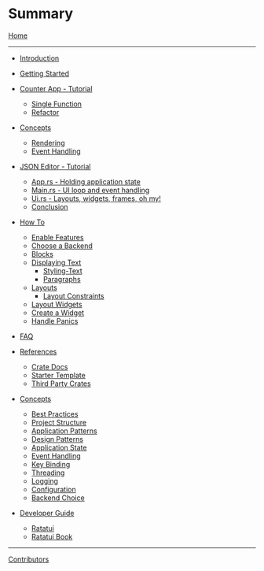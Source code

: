 # Summary

[Home](./README.md)

---

- [Introduction](./introduction.md)

- [Getting Started](./getting-started/README.md)

- [Counter App - Tutorial](./tutorial/counter-app/README.md)

  - [Single Function](./tutorial/counter-app/single-function.md)
  - [Refactor](./tutorial/counter-app/refactor.md)

- [Concepts](./concepts/README.md)

  - [Rendering](./concepts/rendering.md)
  - [Event Handling](./concepts/event_handling.md)

- [JSON Editor - Tutorial](./tutorial/json-editor/README.md)

  - [App.rs - Holding application state](./tutorial/json-editor/app.md)
  - [Main.rs - UI loop and event handling](./tutorial/json-editor/main.md)
  - [Ui.rs - Layouts, widgets, frames, oh my!](./tutorial/json-editor/ui.md)
  - [Conclusion](./tutorial/json-editor/closing_thoughts.md)

- [How To]()

  - [Enable Features](./how-to/features.md)
  - [Choose a Backend](./how-to/choose-a-backend.md)
  - [Blocks]()
  - [Displaying Text]()
    - [Styling-Text]()
    - [Paragraphs]()
  - [Layouts]()
    - [Layout Constraints]()
  - [Layout Widgets]()
  - [Create a Widget]()
  - [Handle Panics]()

- [FAQ](./faq.md)

- [References]()

  - [Crate Docs]()
  - [Starter Template]()
  - [Third Party Crates]()

- [Concepts](./concepts/README.md)

  - [Best Practices]()
  - [Project Structure]()
  - [Application Patterns]()
  - [Design Patterns]()
  - [Application State]()
  - [Event Handling]()
  - [Key Binding]()
  - [Threading]()
  - [Logging]()
  - [Configuration]()
  - [Backend Choice]()

- [Developer Guide]()

  - [Ratatui]()
  - [Ratatui Book](./developer-guide/book.md)

---

[Contributors](contributors.md)
